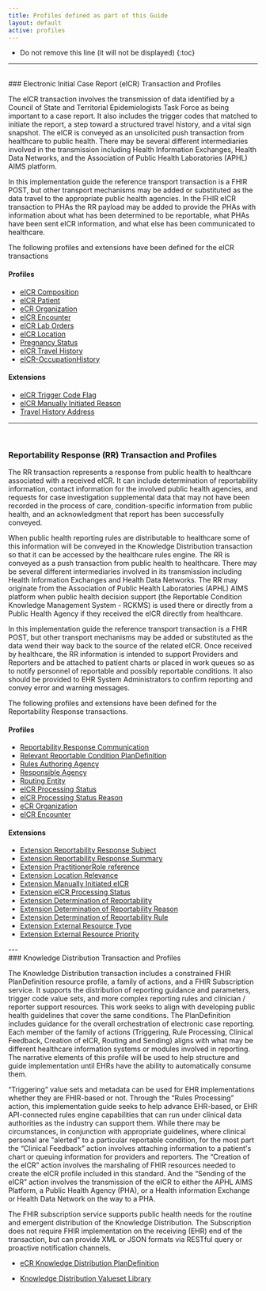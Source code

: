 ```yaml
---
title: Profiles defined as part of this Guide
layout: default
active: profiles
---
```


<!-- { :.no_toc } -->

<!-- TOC  the css styling for this is \pages\assets\css\project.css under 'markdown-toc'-->

* Do not remove this line (it will not be displayed)
{:toc}

<!-- end TOC -->

---
<br />
### Electronic Initial Case Report (eICR) Transaction and Profiles

The eICR transaction involves the transmission of data identified by a Council of State and Territorial Epidemiologists Task Force as being important to a case report.
It also includes the trigger codes that matched to initiate the report, a step toward a structured travel history, and a vital sign snapshot.
The eICR is conveyed as an unsolicited push transaction from healthcare to public health.
There may be several different intermediaries involved in the transmission including Health Information Exchanges, Health Data Networks, and the Association of Public Health Laboratories (APHL) AIMS platform. 

In this implementation guide the reference transport transaction is a FHIR POST, but other transport mechanisms may be added or substituted as the data travel to the appropriate public health agencies.
In the FHIR eICR transaction to PHAs the RR payload may be added to provide the PHAs with information about what has been determined to be reportable, what PHAs have been sent eICR information, and what else has been communicated to healthcare.

The following profiles and extensions have been defined for the eICR transactions

#### Profiles
<ul>
  <li><a href="StructureDefinition-eicr-composition.html">eICR Composition</a></li>
  <li><a href="StructureDefinition-ecr-patient.html">eICR Patient</a></li>
  <li><a href="StructureDefinition-ecr-organization.html">eCR Organization</a></li>
  <li><a href="StructureDefinition-eicr-encounter.html">eICR Encounter</a></li>
  <li><a href="StructureDefinition-eicr-procedurerequest.html">eICR Lab Orders</a></li>
  <li><a href="StructureDefinition-eicr-location.html">eICR Location</a></li>
  <li><a href="StructureDefinition-pregnancy-status.html">Pregnancy Status</a></li>
  <li><a href="StructureDefinition-eicr-travel-history.html">eICR Travel History</a></li>
  <li><a href="StructureDefinition-eicr-occupationhistory.html">eICR-OccupationHistory</a></li>
</ul>

#### Extensions
<ul>
  <li><a href="StructureDefinition-extension-eicr-trigger-code-flag.html">eICR Trigger Code Flag</a></li>
  <li><a href="StructureDefinition-extension-eicr-manually-initiated-reason.html">eICR Manually Initiated Reason</a></li>
  <li><a href="StructureDefinition-extension-eicr-travel-history-address.html">Travel History Address</a></li>
</ul>

---
<br />

### Reportability Response (RR) Transaction and Profiles

The RR transaction represents a response from public health to healthcare associated with a received eICR.
It can include determination of reportability information, contact information for the involved public health agencies, and requests for case investigation supplemental data that may not have been recorded in the process of care, condition-specific information from public health, and an acknowledgment that report has been successfully conveyed. 

When public health reporting rules are distributable to healthcare some of this information will be conveyed in the Knowledge Distribution transaction so that it can be accessed by the healthcare rules engine.
The RR is conveyed as a push transaction from public health to healthcare.
There may be several different intermediaries involved in its transmission including Health Information Exchanges and Health Data Networks.
The RR may originate from the Association of Public Health Laboratories (APHL) AIMS platform when public health decision support (the Reportable Condition Knowledge Management System - RCKMS) is used there or directly from a Public Health Agency if they received the eICR directly from healthcare. 

In this implementation guide the reference transport transaction is a FHIR POST, but other transport mechanisms may be added or substituted as the data wend their way back to the source of the related eICR.
Once received by healthcare, the RR information is intended to support Providers and Reporters and be attached to patient charts or placed in work queues so as to notify personnel of reportable and possibly reportable conditions.
It also should be provided to EHR System Administrators to confirm reporting and convey error and warning messages.

The following profiles and extensions have been defined for the Reportability Response transactions.

#### Profiles
<ul>
  <li><a href="StructureDefinition-rr-communication.html">Reportability Response Communication</a></li>
  <li><a href="StructureDefinition-rr-relevant-reportable-condition-plandefinition.html">Relevant Reportable Condition PlanDefinition</a></li>
  <li><a href="StructureDefinition-rr-rules-authoring-agency.html">Rules Authoring Agency</a></li>
  <li><a href="StructureDefinition-rr-responsible-agency.html">Responsible Agency</a></li>
  <li><a href="StructureDefinition-rr-routing-entity.html">Routing Entity</a></li>
  <li><a href="StructureDefinition-rr-eicr-processing-status.html">eICR Processing Status</a></li>
  <li><a href="StructureDefinition-rr-eicr-processing-status-reason.html">eICR Processing Status Reason</a></li>
  <li><a href="StructureDefinition-ecr-organization.html">eCR Organization</a></li>
  <li><a href="StructureDefinition-eicr-encounter.html">eICR Encounter</a></li>
</ul>

#### Extensions
<ul>
  <li><a href="StructureDefinition-extension-rr-subject.html">Extension Reportability Response Subject</a></li>
  <li><a href="StructureDefinition-extension-rr-summary.html">Extension Reportability Response Summary</a></li>
  <li><a href="StructureDefinition-extension-ecr-practitionerrole.html">Extension PractitionerRole reference</a></li>
  <li><a href="StructureDefinition-extension-rr-location-relevance.html">Extension Location Relevance</a></li>
  <li><a href="StructureDefinition-extension-rr-manually-initiated-eicr.html">Extension Manually Initiated eICR</a></li>
  <li><a href="StructureDefinition-extension-rr-eicr-processing-status.html">Extension eICR Processing Status</a></li>
  <li><a href="StructureDefinition-extension-rr-determination-of-reportability.html">Extension Determination of Reportability</a></li>
  <li><a href="StructureDefinition-extension-rr-determination-of-reportability-reason.html">Extension Determination of Reportability Reason</a></li>
  <li><a href="StructureDefinition-extension-rr-determination-of-reportability-rule.html">Extension Determination of Reportability Rule</a></li>
  <li><a href="StructureDefinition-extension-rr-external-resource-type.html">Extension External Resource Type</a></li>
  <li><a href="StructureDefinition-extension-rr-priority.html">Extension External Resource Priority</a></li>
<!--  <li><a href="StructureDefinition-extension-rr-eicr-receipt-time.html">Extension eICR Receipt Time</a></li> -->
</ul>
---
<br/>
### Knowledge Distribution Transaction and Profiles

The Knowledge Distribution transaction includes a constrained FHIR PlanDefinition resource profile, a family of actions, and a FHIR Subscription service. 
It supports the distribution of reporting guidance and parameters, trigger code value sets, and more complex reporting rules and clinician / reporter support resources.
This work seeks to align with developing public health guidelines that cover the same conditions.
The PlanDefinition includes guidance for the overall orchestration of electronic case reporting.
Each member of the family of actions (Triggering, Rule Processing, Clinical Feedback, Creation of eICR, Routing and Sending) aligns with what may be different healthcare information systems or modules involved in reporting.
The narrative elements of this profile will be used to help structure and guide implementation until EHRs have the ability to automatically consume them. 

“Triggering” value sets and metadata can be used for EHR implementations whether they are FHIR-based or not.
Through the “Rules Processing” action, this implementation guide seeks to help advance EHR-based, or EHR API-connected rules engine capabilities that can run under clinical data authorities as the industry can support them.
While there may be circumstances, in conjunction with appropriate guidelines, where clinical personal are "alerted" to a particular reportable condition, for the most part the “Clinical Feedback” action involves attaching information to a patient's chart or queuing information for providers and reporters.
The “Creation of the eICR” action involves the marshaling of FHIR resources needed to create the eICR profile included in this standard.
And the “Sending of the eICR” action involves the transmission of the eICR to either the APHL AIMS Platform, a Public Health Agency (PHA), or a Health information Exchange or Health Data Network on the way to a PHA.

The FHIR subscription service supports public health needs for the routine and emergent distribution of the Knowledge Distribution.
The Subscription does not require FHIR implementation on the receiving (EHR) end of the transaction, but can provide XML or JSON formats via RESTful query or proactive notification channels. 

<ul>
  <li><a href="StructureDefinition-ecr-knowledge-distribution.html">eCR Knowledge Distribution PlanDefinition</a></li>
</ul>

<ul>
  <li><a href="StructureDefinition-knowledge-distribution-valueset-library.html">Knowledge Distribution Valueset Library</a></li>
</ul>
